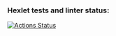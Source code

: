 ### Hexlet tests and linter status:
[![Actions Status](https://github.com/ValentinaFediakova/frontend-project-12/workflows/hexlet-check/badge.svg)](https://github.com/ValentinaFediakova/frontend-project-12/actions)